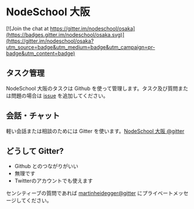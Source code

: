 NodeSchool 大阪
=====

[![Join the chat at https://gitter.im/nodeschool/osaka](https://badges.gitter.im/nodeschool/osaka.svg)](https://gitter.im/nodeschool/osaka?utm_source=badge&utm_medium=badge&utm_campaign=pr-badge&utm_content=badge)


## タスク管理

NodeSchool 大阪のタスクは Github を使って管理します。タスク及び質問または問題の場合は [issue](https://github.com/nodeschool/osaka/issues/new) を追加してください。

## 会話・チャット

軽い会話または相談のためには Gitter を使います。[NodeSchool 大阪 @gitter](https://gitter.im/nodeschool/osaka)

## どうして Gitter?

 - Github とのつながりがいい
 - 無理です
 - Twitterのアカウントでも使えます

センシティーブの質問であれば [martinheidegger@gitter](https://gitter.im/martinheidegger) にプライベートメッセージしてください。
